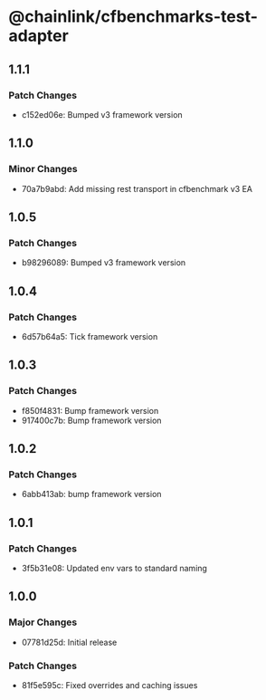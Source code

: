 # @chainlink/cfbenchmarks-test-adapter

## 1.1.1

### Patch Changes

- c152ed06e: Bumped v3 framework version

## 1.1.0

### Minor Changes

- 70a7b9abd: Add missing rest transport in cfbenchmark v3 EA

## 1.0.5

### Patch Changes

- b98296089: Bumped v3 framework version

## 1.0.4

### Patch Changes

- 6d57b64a5: Tick framework version

## 1.0.3

### Patch Changes

- f850f4831: Bump framework version
- 917400c7b: Bump framework version

## 1.0.2

### Patch Changes

- 6abb413ab: bump framework version

## 1.0.1

### Patch Changes

- 3f5b31e08: Updated env vars to standard naming

## 1.0.0

### Major Changes

- 07781d25d: Initial release

### Patch Changes

- 81f5e595c: Fixed overrides and caching issues
